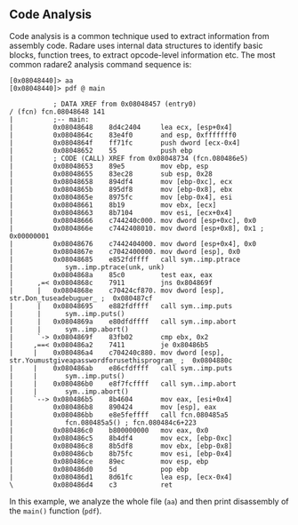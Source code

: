 ## Code Analysis

Code analysis is a common technique used to extract information from assembly code. Radare uses internal data structures to identify basic blocks, function trees, to extract opcode-level information etc. The most common radare2 analysis command sequence is:

    [0x08048440]> aa
    [0x08048440]> pdf @ main
    
               ; DATA XREF from 0x08048457 (entry0)
    / (fcn) fcn.08048648 141
    |          ;-- main:
    |          0x08048648    8d4c2404     lea ecx, [esp+0x4]
    |          0x0804864c    83e4f0       and esp, 0xfffffff0
    |          0x0804864f    ff71fc       push dword [ecx-0x4]
    |          0x08048652    55           push ebp
    |          ; CODE (CALL) XREF from 0x08048734 (fcn.080486e5)
    |          0x08048653    89e5         mov ebp, esp
    |          0x08048655    83ec28       sub esp, 0x28
    |          0x08048658    894df4       mov [ebp-0xc], ecx
    |          0x0804865b    895df8       mov [ebp-0x8], ebx
    |          0x0804865e    8975fc       mov [ebp-0x4], esi
    |          0x08048661    8b19         mov ebx, [ecx]
    |          0x08048663    8b7104       mov esi, [ecx+0x4]
    |          0x08048666    c744240c000. mov dword [esp+0xc], 0x0
    |          0x0804866e    c7442408010. mov dword [esp+0x8], 0x1 ;  0x00000001 
    |          0x08048676    c7442404000. mov dword [esp+0x4], 0x0
    |          0x0804867e    c7042400000. mov dword [esp], 0x0
    |          0x08048685    e852fdffff   call sym..imp.ptrace
    |             sym..imp.ptrace(unk, unk)
    |          0x0804868a    85c0         test eax, eax
    |      ,=< 0x0804868c    7911         jns 0x804869f
    |      |   0x0804868e    c70424cf870. mov dword [esp], str.Don_tuseadebuguer_ ;  0x080487cf 
    |      |   0x08048695    e882fdffff   call sym..imp.puts
    |      |      sym..imp.puts()
    |      |   0x0804869a    e80dfdffff   call sym..imp.abort
    |      |      sym..imp.abort()
    |      `-> 0x0804869f    83fb02       cmp ebx, 0x2
    |     ,==< 0x080486a2    7411         je 0x80486b5
    |     |    0x080486a4    c704240c880. mov dword [esp], str.Youmustgiveapasswordforusethisprogram_ ;  0x0804880c 
    |     |    0x080486ab    e86cfdffff   call sym..imp.puts
    |     |       sym..imp.puts()
    |     |    0x080486b0    e8f7fcffff   call sym..imp.abort
    |     |       sym..imp.abort()
    |     `--> 0x080486b5    8b4604       mov eax, [esi+0x4]
    |          0x080486b8    890424       mov [esp], eax
    |          0x080486bb    e8e5feffff   call fcn.080485a5
    |             fcn.080485a5() ; fcn.080484c6+223
    |          0x080486c0    b800000000   mov eax, 0x0
    |          0x080486c5    8b4df4       mov ecx, [ebp-0xc]
    |          0x080486c8    8b5df8       mov ebx, [ebp-0x8]
    |          0x080486cb    8b75fc       mov esi, [ebp-0x4]
    |          0x080486ce    89ec         mov esp, ebp
    |          0x080486d0    5d           pop ebp
    |          0x080486d1    8d61fc       lea esp, [ecx-0x4]
    \          0x080486d4    c3           ret

In this example, we analyze the whole file (`aa`) and then print disassembly of the `main()` function (`pdf`).
